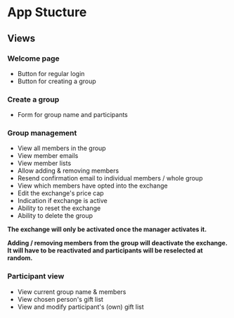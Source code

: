 # App Stucture

## Views

### Welcome page
- Button for regular login
- Button for creating a group

### Create a group
- Form for group name and participants

### Group management
- View all members in the group
- View member emails
- View member lists
- Allow adding & removing members
- Resend confirmation email to individual members / whole group
- View which members have opted into the exchange
- Edit the exchange's price cap
- Indication if exchange is active
- Ability to reset the exchange
- Ability to delete the group

**The exchange will only be activated once the manager activates it.**

**Adding / removing members from the group will deactivate the exchange. It will have to be reactivated and participants will be reselected at random.**

### Participant view
- View current group name & members
- View chosen person's gift list
- View and modify participant's (own) gift list